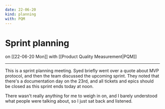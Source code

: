 ```yaml
---
date: 22-06-20
kind: planning
with: PQM
---
```

# Sprint planning
on [[22-06-20 Mon]]
with [[Product Quality Measurement|PQM]]

---
This is a sprint planning meeting. Syed briefly went over a quote about MVP protocol, and then the team discussed the upcoming sprint. They noted that there's a documentation day on the 23rd, and all tickets and epics should be closed as this sprint ends today at noon. 

There wasn't really anything for me to weigh in on, and I barely understood what people were talking about, so I just sat back and listened. 